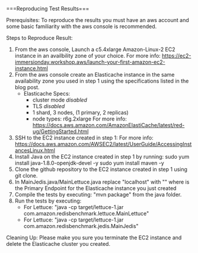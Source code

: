 ===Reproducing Test Results===

Prerequisites:
    To reproduce the results you must have an aws account and
    some basic familiarity with the aws console is recommended.

Steps to Reproduce Result:
1) From the aws console, Launch a c5.4xlarge Amazon-Linux-2 EC2 instance in an availbility zone of your choice.
    For more info: https://ec2-immersionday.workshop.aws/launch-your-first-amazon-ec2-instance.html
2) From the aws console create an Elasticache instance in the same availability zone you used in step 1 using the specifications listed in the blog post.
    * Elasticache Specs:
        * cluster mode *disabled*
        * TLS *disabled*
        * 1 shard, 3 nodes, (1 primary, 2 replicas)
        * node types: r6g.2xlarge
    For more info: https://docs.aws.amazon.com/AmazonElastiCache/latest/red-ug/GettingStarted.html
3) SSH to the EC2 instance created in step 1:
    For more info: https://docs.aws.amazon.com/AWSEC2/latest/UserGuide/AccessingInstancesLinux.html
4) Install Java on the EC2 instance created in step 1 by running:
        sudo yum install java-1.8.0-openjdk-devel -y
        sudo yum install maven -y
5) Clone the github repository to the EC2 instance created in step 1 using git clone.
6) In MainJedis.java/MainLettuce.java replace "localhost" with "<Primary Endpoint>"
    where <Primary Endpoint> is the Primary Endpoint for the Elasticache instance you just created
7) Compile the tests by executing: "mvn package" from the java folder.
8) Run the tests by executing: 
    * For Lettuce: "java -cp target/lettuce-1.jar com.amazon.redisbenchmark.lettuce.MainLettuce"
    * For Lettuce: "java -cp target/lettuce-1.jar com.amazon.redisbenchmark.jedis.MainJedis"

Cleaning Up:
Please make you sure you terminate the EC2 instance and delete the Elasticache cluster you created.
